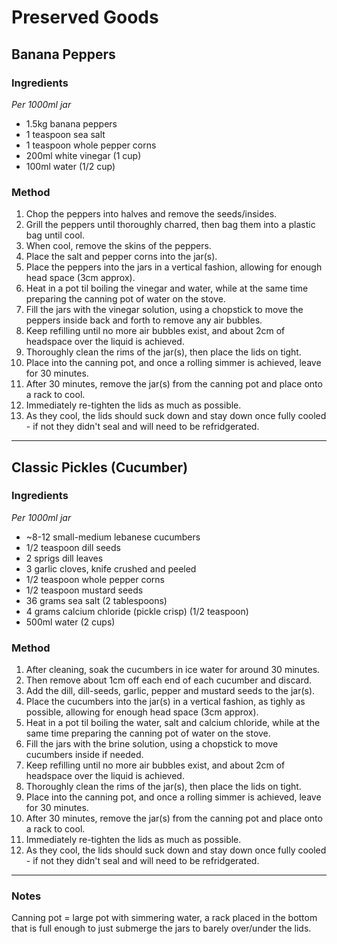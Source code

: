 # Preserved Goods

## Banana Peppers

### Ingredients

*Per 1000ml jar*

* 1.5kg banana peppers
* 1 teaspoon sea salt
* 1 teaspoon whole pepper corns
* 200ml white vinegar (1 cup)
* 100ml water (1/2 cup)

### Method

1. Chop the peppers into halves and remove the seeds/insides.
1. Grill the peppers until thoroughly charred, then bag them into a plastic bag until cool.
1. When cool, remove the skins of the peppers.
1. Place the salt and pepper corns into the jar(s).
1. Place the peppers into the jars in a vertical fashion, allowing for enough head space (3cm approx).
1. Heat in a pot til boiling the vinegar and water, while at the same time preparing the canning pot of water on the stove.
1. Fill the jars with the vinegar solution, using a chopstick to move the peppers inside back and forth to remove any air bubbles.
1. Keep refilling until no more air bubbles exist, and about 2cm of headspace over the liquid is achieved.
1. Thoroughly clean the rims of the jar(s), then place the lids on tight.
1. Place into the canning pot, and once a rolling simmer is achieved, leave for 30 minutes.
1. After 30 minutes, remove the jar(s) from the canning pot and place onto a rack to cool.
1. Immediately re-tighten the lids as much as possible.
1. As they cool, the lids should suck down and stay down once fully cooled - if not they didn't seal and will need to be refridgerated.

---

## Classic Pickles (Cucumber)

### Ingredients

*Per 1000ml jar*

* ~8-12 small-medium lebanese cucumbers
* 1/2 teaspoon dill seeds
* 2 sprigs dill leaves
* 3 garlic cloves, knife crushed and peeled
* 1/2 teaspoon whole pepper corns
* 1/2 teaspoon mustard seeds
* 36 grams sea salt (2 tablespoons)
* 4 grams calcium chloride (pickle crisp) (1/2 teaspoon)
* 500ml water (2 cups)

### Method

1. After cleaning, soak the cucumbers in ice water for around 30 minutes.
1. Then remove about 1cm off each end of each cucumber and discard.
1. Add the dill, dill-seeds, garlic, pepper and mustard seeds to the jar(s).
1. Place the cucumbers into the jar(s) in a vertical fashion, as tighly as possible, allowing for enough head space (3cm approx).
1. Heat in a pot til boiling the water, salt and calcium chloride, while at the same time preparing the canning pot of water on the stove.
1. Fill the jars with the brine solution, using a chopstick to move cucumbers inside if needed.
1. Keep refilling until no more air bubbles exist, and about 2cm of headspace over the liquid is achieved.
1. Thoroughly clean the rims of the jar(s), then place the lids on tight.
1. Place into the canning pot, and once a rolling simmer is achieved, leave for 30 minutes.
1. After 30 minutes, remove the jar(s) from the canning pot and place onto a rack to cool.
1. Immediately re-tighten the lids as much as possible.
1. As they cool, the lids should suck down and stay down once fully cooled - if not they didn't seal and will need to be refridgerated.

---

### Notes

Canning pot = large pot with simmering water, a rack placed in the bottom that is full enough to just submerge the jars to barely over/under the lids.
